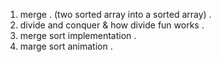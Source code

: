 <!-- learning outcome -->
1. merge . (two sorted array into a sorted array) .
2. divide and conquer & how divide fun works .
3. merge sort implementation .
4. marge sort animation . 

